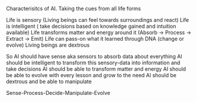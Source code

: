 Characterisitcs of AI. Taking the cues from all life forms

Life is sensory (Living beings can feel towards surroundings and react)
Life is intelligent ( take decisions based on knowledge gained and intuition available)
Life transforms matter and energy around it (Absorb -> Process -> Extract -> Emit)
Life can pass-on what it learned through DNA (change or evolve)
Living beings are dextrous

So AI should have sense aka sensors to absorb data about everything
AI should be intelligent to transform this sensory-data into information and take decisions
AI should be able to transform matter and energy
AI should be able to evolve with every lesson and grow to the need
AI should be dextrous and be able to manipulate

Sense-Process-Decide-Manipulate-Evolve
